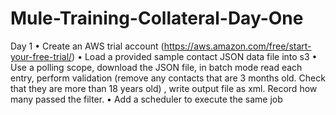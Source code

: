 # Mule-Training-Collateral-Day-One

Day 1
•	Create an AWS trial account (https://aws.amazon.com/free/start-your-free-trial/)
•	Load a provided sample contact JSON data file into s3 
•	Use a polling scope,  download the JSON file, in batch mode read each entry, perform validation (remove any contacts that are 3 months old.  Check that they are more than 18 years old) , write output file as xml. Record how many passed the filter.
•	Add a scheduler to execute the same job